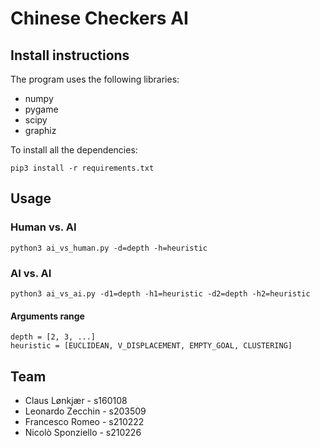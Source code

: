 # Chinese Checkers AI
## Install instructions
The program uses the following libraries:
* numpy
* pygame
* scipy
* graphiz

To install all the dependencies:
```
pip3 install -r requirements.txt
```

## Usage

### Human vs. AI
```
python3 ai_vs_human.py -d=depth -h=heuristic
```

### AI vs. AI
```
python3 ai_vs_ai.py -d1=depth -h1=heuristic -d2=depth -h2=heuristic
```

#### Arguments range
```
depth = [2, 3, ...]
heuristic = [EUCLIDEAN, V_DISPLACEMENT, EMPTY_GOAL, CLUSTERING]
```

## Team
* Claus Lønkjær - s160108
* Leonardo Zecchin - s203509
* Francesco Romeo - s210222
* Nicolò Sponziello - s210226